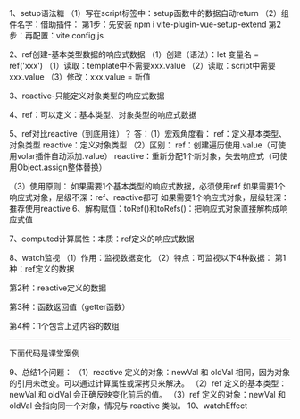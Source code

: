 1、setup语法糖
（1）写在script标签中：setup函数中的数据自动return
（2）组件名字：借助插件：
第1步：先安装
npm i vite-plugin-vue-setup-extend
第2步：再配置：vite.config.js
<script>
    import {defineConfig} from 'vite';
    import VueSetupExtend from 'vite-plugin-vue-setup-extend';
    export default defineConfig({
        plugins:[VueSetupExtend()]
    })
</script>
<script lang="ts" setup name="Person">
let a = 666;
</script>
2、ref创建-基本类型数据的响应式数据
（1）创建（语法）：let 变量名 = ref('xxx')
（1）读取：template中不需要xxx.value
（2）读取：script中需要xxx.value
（3）修改：xxx.value = 新值
<script lang="ts" setup name="Person">
    import {ref} from 'vue';
    //响应式数据：只要数据改变才做成响应式
    let name = ref('张三');
</script>
3、reactive-只能定义对象类型的响应式数据
<script lang="ts" setup name="Person">
    import {reactive} from 'vue';
    //（1）创建：响应式对象（深层次响应）：使用代理对象proxy
    let name = reactive({
        brand:'奔驰',price:100
    });
    //（2）读取：
    console.log(name.brand,name.price);
    //（3）修改：
</script>
4、ref：可以定义：基本类型、对象类型的响应式数据
<script lang="ts" setup name="Person">
    //（1）创建
    let car = ref({
        brand:'奔驰',price:100
    });
    //（2）读取
    console.log(car.value.brand);
    //（3）修改
    car.value.brand = '小米';
</script>
5、ref对比reactive（到底用谁）？
答：（1）宏观角度看：
ref：定义基本类型、对象类型
reactive：定义对象类型
（2）区别：
ref：创建遍历使用.value（可使用volar插件自动添加.value）
reactive：重新分配1个新对象，失去响应式（可使用Object.assign整体替换）
<script lang="ts" setup name="Person">
    import {reactive} from "vue";
    let car = reactive({
        brand:'奔驰',price:100
    });
    //错误方式：car = {brand:'宝马',price:1000};->页面不更新->为什么ref定义的响应式对象就更新？因为ref读取使用xxx.value，只要修改了value，就相当于更新了响应式数据
    //三角形🥰正确方式：Object.assign()方法整体替换1个新对象
    Object.assign(car,{brand:'宝马',price:1000});
</script>
<script lang="ts" setup name="Person">
    let car = reactive({
        brand:'奔驰',price:100
    });
    //错误方式：car = ref({brand:'宝马',price:1000});->页面不更新
    //三角形🥰正确方式：整体替换1个新对象
    Object.assign(car,{brand:'宝马',price:1000});
</script>
（3）使用原则：
如果需要1个基本类型的响应式数据，必须使用ref
如果需要1个响应式对象，层级不深：ref、reactive都可
如果需要1个响应式对象，层级较深：推荐使用reactive
6、解构赋值：toRef()和toRefs()：把响应式对象直接解构成响应式值
<script lang="ts" setup name="Person">
   import {reactive,toRef} from "vue";
   //响应式对象
   let person = reactive({
    name:'张三',
    age:18
   });
   //（1）解构赋值：toRefs()：把reactive定义的对象每一组key:value都变成新对象，但value都变为ref定义的响应式数据值：{name:ref(person.name),age:ref(person.age)}
   //解构
   let {name,age} = toRefs
   (person);
   console.log("直接解构出响应式数据name,age=",name,age);
   //（2）toRef（）
     let n1 = toRef(person,'name');
     let a1 = toRef(person,'age');
   (person);
</script>
7、computed计算属性：本质：ref定义的响应式数据
<script lang="ts" setup name="Person">
    import {ref,computed} from 'vue';
    let firstName = ref('李');
    let lastName = ref('四');
    // let fullName = computed(()=>{return firstName.value+lastName.value});
    let fullName = computed({
        get(){
            return firstName.value+ '-' + lastName.value
        },
        set(val){
            let [str1,str2] = val.split('-');
            firstName.value = str1;
            lastName.value = str2;
        }
    });
    //（1）读取计算属性
    console.log("~~fullName=",fullName);
    //（2）修改计算属性
    function changeName(){
        fullName.value = '张-三'
    }
</script>
8、watch监视
（1）作用：监视数据变化
（2）特点：可监视以下4种数据：
第1种：ref定义的数据
<script setup lang="ts">
import { ref, watch } from 'vue';
const count = ref(0);
watch(count, (newVal, oldVal) => {
  console.log(`count 从 ${oldVal} 变为 ${newVal}`);
});
count.value++; // 触发 watch 回调
</script>
第2种：reactive定义的数据
<script setup lang="ts">
import { reactive, watch } from 'vue';
const state = reactive({
  count: 0
});
watch(() => state.count, (newVal, oldVal) => {
  console.log(`state.count 从 ${oldVal} 变为 ${newVal}`);
});
state.count++; // 触发 watch 回调
</script>
第3种：函数返回值（getter函数）
<script setup lang="ts">
import { reactive, watch } from 'vue';
const state = reactive({
  count: 0
});
watch(() => state.count, (newVal, oldVal) => {
  console.log(`state.count 从 ${oldVal} 变为 ${newVal}`);
});
state.count++; // 触发 watch 回调
</script>
第4种：1个包含上述内容的数组
<script setup lang="ts">
import { ref, reactive, watch } from 'vue';
const count = ref(0);
const state = reactive({
  count: 0
});
watch([count, () => state.count], ([newCount, newStateCount], [oldCount, oldStateCount]) => {
  console.log(`count 从 ${oldCount} 变为 ${newCount}`);
  console.log(`state.count 从 ${oldStateCount} 变为 ${newStateCount}`);
});
count.value++; // 触发 watch 回调
state.count++; // 触发 watch 回调
</script>
---------------------------------------------------------------------------------------
下面代码是课堂案例
<script lang="ts" setup name="Person">
    import {ref,watch} from 'vue';
    //🥰第1种：监视ref定义的基本类型数据
    let sum = ref(0);
    function changeSum(){
        sum.value += 1;
    };
    let stopWatch = watch(sum,(newVal,oldVal)=>{
        console.log("sum变化了");
        if(newVal >= 10){
            stopWatch();
        }
    });
    //监视ref定义的对象类型数据
    let person = {
        name:'张三',
        age:18
    }
    function changeName(){
        person.value.name += "~";
    }
    function changeAge(){
        person.value.name += 1;
    }
    function changePerson(){
        person.value = {name:'丽丽',age:28};
    }
    //监视ref定义的对象类型数据，监视对象的地址值，若想监视对象内部属性变化，需要手动开启深度监视
    //注意：若修改ref定义的对象中的属性，则newValue和oldValue都是新值，因为它们是同一个对象
    //注意：若修改ref定义的对象，则newValue是新值，oldValue是旧值，因为它们是不同对象
    //watch(被监视的数据，监视的回调，配置对象等)
    watch(person,(newVal,oldVal)=>{
        console.log()
    }，{deep:true,immediate:true})
    //第2种：监视reactive定义的对象类型数据，默认开启深度监视【隐式创建深层监听】
    let obj = reactive({
        name:'张三',
        age:90
    });
    //注意：修改reactive定义的整个对象，为什么需要使用Object.assign()？
    //原因：因为使用 Object.assign() 可以将新对象的属性复制到原响应式对象上，而不是直接替换整个对象。当使用 Object.assign() 复制属性时，Proxy 代理会拦截这些属性的设置操作。对于已经存在的属性，Proxy 会触发相应的更新逻辑，通知 Vue 进行响应式更新。对于新添加的属性，Vue 会自动将其也纳入响应式系统，确保后续对该属性的修改也能触发更新。
    function changeObj(){
            Object.assign(obj, {name:'李四',
        age:80})
    }
    //为什么newVal和oldVal相同？
    //答：因为没有创建新对象，一直都是在原对象上操作属性，底层帮我们打印对象一直都是打印新对象（地址值没变）
    watch(obj,(newVal,oldVal)=>{
        console.log("~~obj变化了",newVal,oldVal);
    })

    //第3种：监视上述多个数据：监视人的名字和1台车【注意：写法】
  
    watch([()=>person.name,()=>person.car.c1],(newVal,oldVal)=>{
        console.log("~~newVal,oldVal=",newVal,oldVal);
    },{deep:true});

    //🥰第4种：监视ref或reactive定义的对象类型中的某个属性，注意点如下：
    //🥰（1）若该属性值不是对象类型，则需要写成函数形式
    //注意：非对象类型属性：需要使用 getter 函数形式传递给 watch。
    const person = reactive({
        name: 'Kimi',// 非对象类型
        car: {
            brand: 'Toyota',
            model: 'Corolla'
        }
    });
    watch(()=>person.name,(newVal,oldVal)=>{console.log("person.name变化了",newVal,oldVal)});

    //🥰（2）若该属性值依然是对象类型，可直接写成函数
    //注意：对象类型属性：可以直接传递给 watch，但需要设置 deep: true 来深度监听内部属性的变化。
    watch(person.car,(newVal,oldVal)=>{console.log("person.car变化了",newVal,oldVal)});
</script>
9、总结1个问题：
（1）reactive 定义的对象：newVal 和 oldVal 相同，因为对象的引用未改变。可以通过计算属性或深拷贝来解决。
（2）ref 定义的基本类型：newVal 和 oldVal 会正确反映变化前后的值。
（3）ref 定义的对象：newVal 和 oldVal 会指向同一个对象，情况与 reactive 类似。
10、watchEffect
